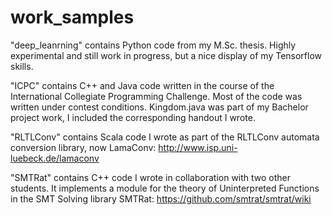 # work_samples

"deep_leanrning" contains Python code from my M.Sc. thesis. Highly experimental and still work in progress, but a nice display of my Tensorflow skills.

"ICPC" contains C++ and Java code written in the course of the International Collegiate Programming Challenge. Most of the code was written under contest conditions. Kingdom.java was part of my Bachelor project work, I included the corresponding handout I wrote.

"RLTLConv" contains Scala code I wrote as part of the RLTLConv automata conversion library, now LamaConv: http://www.isp.uni-luebeck.de/lamaconv

"SMTRat" contains C++ code I wrote in collaboration with two other students. It implements a module for the theory of Uninterpreted Functions in the SMT Solving library SMTRat: https://github.com/smtrat/smtrat/wiki